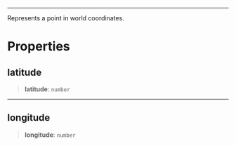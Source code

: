 ***

Represents a point in world coordinates.

# Properties

## latitude

> **latitude**: `number`

***

## longitude

> **longitude**: `number`
